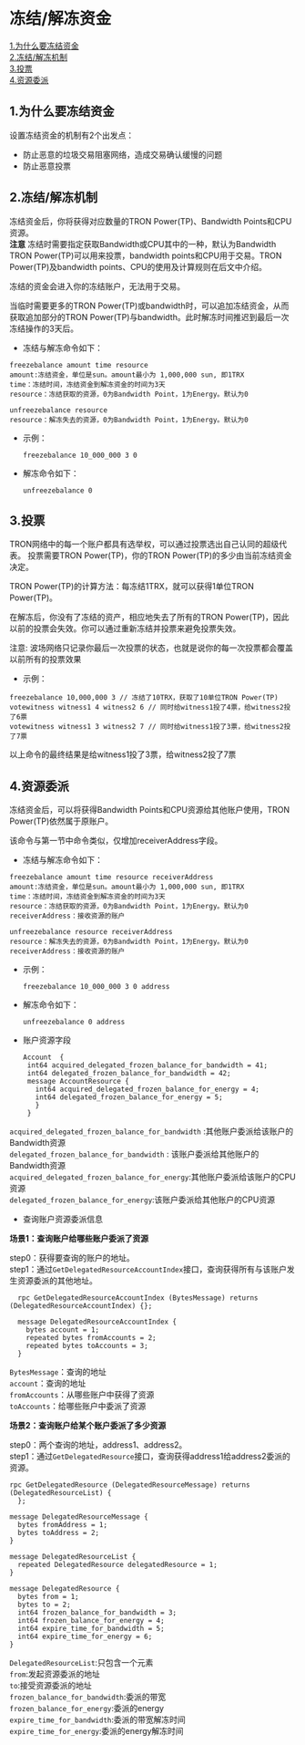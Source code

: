 # 冻结/解冻资金
[1.为什么要冻结资金](#1) \
[2.冻结/解冻机制](#2) \
[3.投票](#3) \
[4.资源委派](#4)

## <h2 id="1">1.为什么要冻结资金</h2>  

设置冻结资金的机制有2个出发点：
+ 防止恶意的垃圾交易阻塞网络，造成交易确认缓慢的问题
+ 防止恶意投票


## <h2 id="2">2.冻结/解冻机制</h2>  

冻结资金后，你将获得对应数量的TRON Power(TP)、Bandwidth Points和CPU资源。   
**注意** 冻结时需要指定获取Bandwidth或CPU其中的一种，默认为Bandwidth
TRON Power(TP)可以用来投票，bandwidth points和CPU用于交易。TRON Power(TP)及bandwidth points、CPU的使用及计算规则在后文中介绍。

冻结的资金会进入你的冻结账户，无法用于交易。

当临时需要更多的TRON Power(TP)或bandwidth时，可以追加冻结资金，从而获取追加部分的TRON Power(TP)与bandwidth。此时解冻时间推迟到最后一次冻结操作的3天后。

+ 冻结与解冻命令如下：

```
freezebalance amount time resource
amount:冻结资金，单位是sun。amount最小为 1,000,000 sun, 即1TRX
time：冻结时间，冻结资金到解冻资金的时间为3天
resource：冻结获取的资源，0为Bandwidth Point，1为Energy。默认为0

unfreezebalance resource
resource：解冻失去的资源，0为Bandwidth Point，1为Energy。默认为0
```

+ 示例：

    `freezebalance 10_000_000 3 0`

+ 解冻命令如下：

    `unfreezebalance 0`

## <h2 id="3">3.投票</h2>  

TRON网络中的每一个账户都具有选举权，可以通过投票选出自己认同的超级代表。 投票需要TRON Power(TP)，你的TRON Power(TP)的多少由当前冻结资金决定。

TRON Power(TP)的计算方法：每冻结1TRX，就可以获得1单位TRON Power(TP)。

在解冻后，你没有了冻结的资产，相应地失去了所有的TRON Power(TP)，因此以前的投票会失效。你可以通过重新冻结并投票来避免投票失效。

注意: 波场网络只记录你最后一次投票的状态，也就是说你的每一次投票都会覆盖以前所有的投票效果

+ 示例：

```
freezebalance 10,000,000 3 // 冻结了10TRX，获取了10单位TRON Power(TP)
votewitness witness1 4 witness2 6 // 同时给witness1投了4票，给witness2投了6票
votewitness witness1 3 witness2 7 // 同时给witness1投了3票，给witness2投了7票
```

以上命令的最终结果是给witness1投了3票，给witness2投了7票

## <h2 id="4">4.资源委派</h2>   

冻结资金后，可以将获得Bandwidth Points和CPU资源给其他账户使用，TRON Power(TP)依然属于原账户。 

该命令与第一节中命令类似，仅增加receiverAddress字段。
+ 冻结与解冻命令如下：

```
freezebalance amount time resource receiverAddress
amount:冻结资金，单位是sun。amount最小为 1,000,000 sun, 即1TRX
time：冻结时间，冻结资金到解冻资金的时间为3天
resource：冻结获取的资源，0为Bandwidth Point，1为Energy。默认为0
receiverAddress：接收资源的账户

unfreezebalance resource receiverAddress
resource：解冻失去的资源，0为Bandwidth Point，1为Energy。默认为0
receiverAddress：接收资源的账户

```

+ 示例：

    `freezebalance 10_000_000 3 0 address`

+ 解冻命令如下：

    `unfreezebalance 0 address`
    
+ 账户资源字段

   
     
     ```
     Account  { 
      int64 acquired_delegated_frozen_balance_for_bandwidth = 41; 
      int64 delegated_frozen_balance_for_bandwidth = 42;
      message AccountResource { 
        int64 acquired_delegated_frozen_balance_for_energy = 4; 
        int64 delegated_frozen_balance_for_energy = 5;
        } 
      }
    ```  
     
    
`acquired_delegated_frozen_balance_for_bandwidth`  :其他账户委派给该账户的Bandwidth资源  \
`delegated_frozen_balance_for_bandwidth`  :  该账户委派给其他账户的Bandwidth资源\
`acquired_delegated_frozen_balance_for_energy`:其他账户委派给该账户的CPU资源\
`delegated_frozen_balance_for_energy`:该账户委派给其他账户的CPU资源

+ 查询账户资源委派信息

**场景1：查询账户给哪些账户委派了资源**

step0：获得要查询的账户的地址。\
step1：通过`GetDelegatedResourceAccountIndex`接口，查询获得所有与该账户发生资源委派的其他地址。

      rpc GetDelegatedResourceAccountIndex (BytesMessage) returns (DelegatedResourceAccountIndex) {};
      
      message DelegatedResourceAccountIndex {
        bytes account = 1;
        repeated bytes fromAccounts = 2;
        repeated bytes toAccounts = 3;
      }
      
`BytesMessage`：查询的地址 \
`account`：查询的地址 \
`fromAccounts`：从哪些账户中获得了资源 \
`toAccounts`：给哪些账户中委派了资源
       

**场景2：查询账户给某个账户委派了多少资源**      

step0：两个查询的地址，address1、address2。\
step1：通过`GetDelegatedResource`接口，查询获得address1给address2委派的资源。

    rpc GetDelegatedResource (DelegatedResourceMessage) returns (DelegatedResourceList) {
      };
      
    message DelegatedResourceMessage {
      bytes fromAddress = 1;
      bytes toAddress = 2;
    }
      
    message DelegatedResourceList {
      repeated DelegatedResource delegatedResource = 1;
    }
    
    message DelegatedResource {
      bytes from = 1;
      bytes to = 2;
      int64 frozen_balance_for_bandwidth = 3;
      int64 frozen_balance_for_energy = 4;
      int64 expire_time_for_bandwidth = 5;
      int64 expire_time_for_energy = 6;
    }
    
`DelegatedResourceList`:只包含一个元素 \
`from`:发起资源委派的地址\
`to`:接受资源委派的地址\
`frozen_balance_for_bandwidth`:委派的带宽\
`frozen_balance_for_energy`:委派的energy\
`expire_time_for_bandwidth`:委派的带宽解冻时间\
`expire_time_for_energy`:委派的energy解冻时间

      
